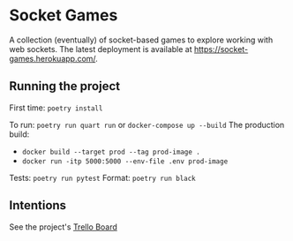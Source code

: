 # Socket Games

A collection (eventually) of socket-based games to explore working with web sockets. The latest deployment is available at <https://socket-games.herokuapp.com/>.

## Running the project
First time: `poetry install`

To run: `poetry run quart run` or `docker-compose up --build`
The production build:
* `docker build --target prod --tag prod-image .`
* `docker run -itp 5000:5000 --env-file .env prod-image`

Tests: `poetry run pytest`
Format: `poetry run black`

## Intentions

See the project's [Trello Board](https://trello.com/b/ue8k0MhL/socket-games)